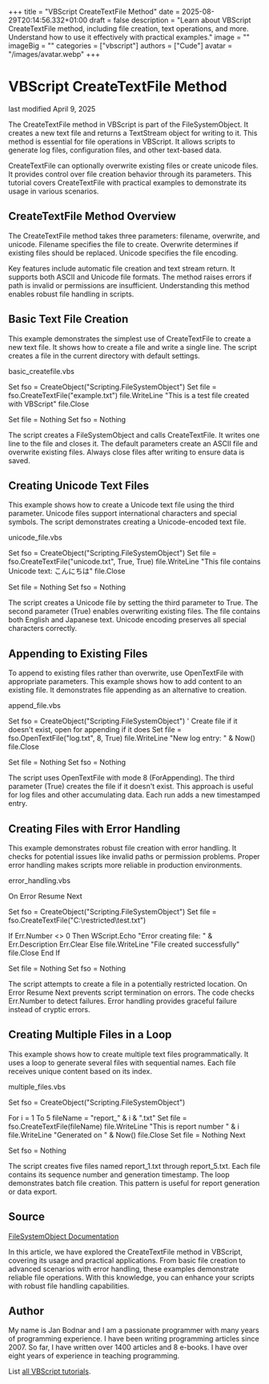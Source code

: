 +++
title = "VBScript CreateTextFile Method"
date = 2025-08-29T20:14:56.332+01:00
draft = false
description = "Learn about VBScript CreateTextFile method, including file creation, text operations, and more. Understand how to use it effectively with practical examples."
image = ""
imageBig = ""
categories = ["vbscript"]
authors = ["Cude"]
avatar = "/images/avatar.webp"
+++

# VBScript CreateTextFile Method

last modified April 9, 2025

The CreateTextFile method in VBScript is part of the
FileSystemObject. It creates a new text file and returns a
TextStream object for writing to it. This method is essential for
file operations in VBScript. It allows scripts to generate log files, 
configuration files, and other text-based data.

CreateTextFile can optionally overwrite existing files or create
unicode files. It provides control over file creation behavior through its
parameters. This tutorial covers CreateTextFile with practical
examples to demonstrate its usage in various scenarios.

## CreateTextFile Method Overview

The CreateTextFile method takes three parameters: filename,
overwrite, and unicode. Filename specifies the file to create. Overwrite
determines if existing files should be replaced. Unicode specifies the file
encoding.

Key features include automatic file creation and text stream return. It supports
both ASCII and Unicode file formats. The method raises errors if path is invalid
or permissions are insufficient. Understanding this method enables robust file
handling in scripts.

## Basic Text File Creation

This example demonstrates the simplest use of CreateTextFile to
create a new text file. It shows how to create a file and write a single line.
The script creates a file in the current directory with default settings.

basic_createfile.vbs
  

Set fso = CreateObject("Scripting.FileSystemObject")
Set file = fso.CreateTextFile("example.txt")
file.WriteLine "This is a test file created with VBScript"
file.Close

Set file = Nothing
Set fso = Nothing

The script creates a FileSystemObject and calls
CreateTextFile. It writes one line to the file and closes it.
The default parameters create an ASCII file and overwrite existing files.
Always close files after writing to ensure data is saved.

## Creating Unicode Text Files

This example shows how to create a Unicode text file using the third parameter.
Unicode files support international characters and special symbols. The script
demonstrates creating a Unicode-encoded text file.

unicode_file.vbs
  

Set fso = CreateObject("Scripting.FileSystemObject")
Set file = fso.CreateTextFile("unicode.txt", True, True)
file.WriteLine "This file contains Unicode text: こんにちは"
file.Close

Set file = Nothing
Set fso = Nothing

The script creates a Unicode file by setting the third parameter to True. The
second parameter (True) enables overwriting existing files. The file contains
both English and Japanese text. Unicode encoding preserves all special characters
correctly.

## Appending to Existing Files

To append to existing files rather than overwrite, use OpenTextFile
with appropriate parameters. This example shows how to add content to an existing
file. It demonstrates file appending as an alternative to creation.

append_file.vbs
  

Set fso = CreateObject("Scripting.FileSystemObject")
' Create file if it doesn't exist, open for appending if it does
Set file = fso.OpenTextFile("log.txt", 8, True)
file.WriteLine "New log entry: " &amp; Now()
file.Close

Set file = Nothing
Set fso = Nothing

The script uses OpenTextFile with mode 8 (ForAppending). The third
parameter (True) creates the file if it doesn't exist. This approach is useful
for log files and other accumulating data. Each run adds a new timestamped entry.

## Creating Files with Error Handling

This example demonstrates robust file creation with error handling. It checks for
potential issues like invalid paths or permission problems. Proper error handling
makes scripts more reliable in production environments.

error_handling.vbs
  

On Error Resume Next

Set fso = CreateObject("Scripting.FileSystemObject")
Set file = fso.CreateTextFile("C:\restricted\test.txt")

If Err.Number &lt;&gt; 0 Then
    WScript.Echo "Error creating file: " &amp; Err.Description
    Err.Clear
Else
    file.WriteLine "File created successfully"
    file.Close
End If

Set file = Nothing
Set fso = Nothing

The script attempts to create a file in a potentially restricted location.
On Error Resume Next prevents script termination on errors. The code
checks Err.Number to detect failures. Error handling provides
graceful failure instead of cryptic errors.

## Creating Multiple Files in a Loop

This example shows how to create multiple text files programmatically. It uses a
loop to generate several files with sequential names. Each file receives unique
content based on its index.

multiple_files.vbs
  

Set fso = CreateObject("Scripting.FileSystemObject")

For i = 1 To 5
    fileName = "report_" &amp; i &amp; ".txt"
    Set file = fso.CreateTextFile(fileName)
    file.WriteLine "This is report number " &amp; i
    file.WriteLine "Generated on " &amp; Now()
    file.Close
    Set file = Nothing
Next

Set fso = Nothing

The script creates five files named report_1.txt through report_5.txt. Each file
contains its sequence number and generation timestamp. The loop demonstrates
batch file creation. This pattern is useful for report generation or data export.

## Source

[FileSystemObject Documentation](https://learn.microsoft.com/en-us/previous-versions/windows/internet-explorer/ie-developer/scripting-articles/6kxy1a51(v=vs.84))

In this article, we have explored the CreateTextFile method in
VBScript, covering its usage and practical applications. From basic file creation
to advanced scenarios with error handling, these examples demonstrate reliable
file operations. With this knowledge, you can enhance your scripts with robust
file handling capabilities.

## Author

My name is Jan Bodnar and I am a passionate programmer with many years of
programming experience. I have been writing programming articles since 2007. So
far, I have written over 1400 articles and 8 e-books. I have over eight years of
experience in teaching programming.

List [all VBScript tutorials](/vbscript/).